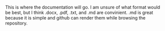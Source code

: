 This is where the documentation will go.
I am unsure of what format would be best, but I think .docx, .pdf, .txt, and .md are convinient.
.md is great because it is simple and github can render them while browsing the repository.
